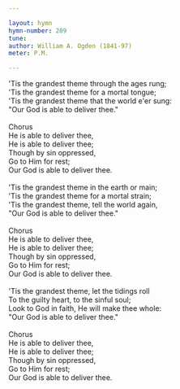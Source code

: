 ```yaml
---

layout: hymn
hymn-number: 209
tune: 
author: William A. Ogden (1841-97)
meter: P.M.

---
```

'Tis the grandest theme through the ages rung;<br>'Tis the grandest theme for a mortal tongue;<br>'Tis the grandest theme that the world e'er sung:<br>"Our God is able to deliver thee."<br><br>Chorus<br>He is able to deliver thee,<br>He is able to deliver thee;<br>Though by sin oppressed,<br>Go to Him for rest;<br>Our God is able to deliver thee.<br><br>'Tis the grandest theme in the earth or main;<br>'Tis the grandest theme for a mortal strain;<br>'Tis the grandest theme, tell the world again,<br>"Our God is able to deliver thee."<br><br>Chorus<br>He is able to deliver thee,<br>He is able to deliver thee;<br>Though by sin oppressed,<br>Go to Him for rest;<br>Our God is able to deliver thee.<br><br>'Tis the grandest theme, let the tidings roll<br>To the guilty heart, to the sinful soul;<br>Look to God in faith, He will make thee whole:<br>"Our God is able to deliver thee."<br><br>Chorus<br>He is able to deliver thee,<br>He is able to deliver thee;<br>Though by sin oppressed,<br>Go to Him for rest;<br>Our God is able to deliver thee.<br><br><br>
